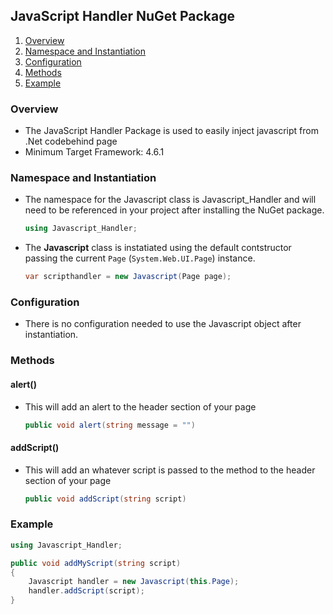 ## JavaScript Handler NuGet Package

<span id='contents'>

1. [Overview](#1)
2. [Namespace and Instantiation](#2)
3. [Configuration](#3)
4. [Methods](#4)
5. [Example](#5)

</span>

<a name='1' style="padding-top: 50px">

### Overview

- The JavaScript Handler Package is used to easily inject javascript from .Net codebehind page
- Minimum Target Framework: 4.6.1

<a name='2' style="padding-top: 50px">

### Namespace and Instantiation

- The namespace for the Javascript class is Javascript_Handler and will need to be referenced in your project after installing the NuGet package.
    ```C#
    using Javascript_Handler;
    ```
- The **Javascript** class is instatiated using the default contstructor passing the current ```Page``` (```System.Web.UI.Page```) instance.
    ```C#
    var scripthandler = new Javascript(Page page);
    ```

<a name='3' style="padding-top: 50px">

### Configuration

- There is no configuration needed to use the Javascript object after instantiation.

<a name='4' style="padding-top: 50px">

### Methods

#### alert()
- This will add an alert to the header section of your page
    ``` C#
    public void alert(string message = "")
    ```

#### addScript()
- This will add an whatever script is passed to the method to the header section of your page
    ``` C#
    public void addScript(string script)
    ```

<a name='5' style="padding-top: 50px">

### Example

```C#
using Javascript_Handler;

public void addMyScript(string script)
{
    Javascript handler = new Javascript(this.Page);
    handler.addScript(script);
}
 
```
